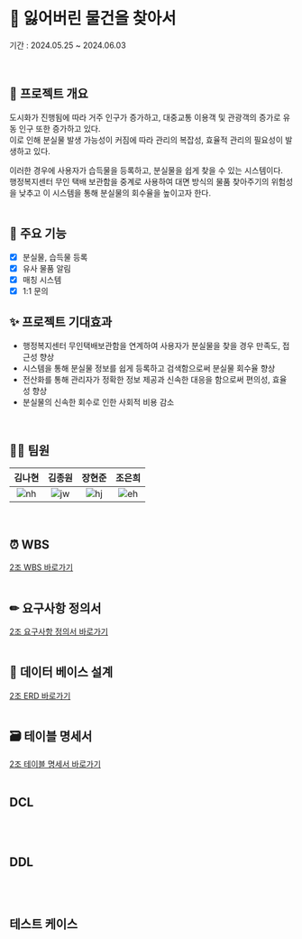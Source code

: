 # 🔎 잃어버린 물건을 찾아서
기간 : 2024.05.25 ~ 2024.06.03

<br>

## 📖 프로젝트 개요
도시화가 진행됨에 따라 거주 인구가 증가하고, 대중교통 이용객 및 관광객의 증가로 유동 인구 또한 증가하고 있다. <br>
이로 인해 분실물 발생 가능성이 커짐에 따라 관리의 복잡성, 효율적 관리의 필요성이 발생하고 있다. <br>

이러한 경우에 사용자가 습득물을 등록하고, 분실물을 쉽게 찾을 수 있는 시스템이다. <br>
행정복지센터 무인 택배 보관함을 중계로 사용하여 대면 방식의 물품 찾아주기의 위험성을 낮추고 이 시스템을 통해 분실물의 회수율을 높이고자 한다. <br>
<br>

## 📌 주요 기능
- [x] 분실물, 습득물 등록
- [x] 유사 물품 알림
- [x] 매칭 시스템
- [x] 1:1 문의 

## ✨ 프로젝트 기대효과
- 행정복지센터 무인택배보관함을 연계하여 사용자가 분실물을 찾을 경우 만족도, 접근성 향상
- 시스템을 통해 분실물 정보를 쉽게 등록하고 검색함으로써 분실물 회수율 향상
- 전산화를 통해 관리자가 정확한 정보 제공과 신속한 대응을 함으로써 편의성, 효율성 향상
- 분실물의 신속한 회수로 인한 사회적 비용 감소

<br>

## 🙋‍♀️ 팀원
|**김나현**|**김종원**|**장현준**|**조은희**|
|:--:|:--:|:--:|:--:|
|![nh](https://github.com/beyond-sw-camp/be08-1st-2team/assets/50538268/03a3cef0-f0f9-43b3-a4e5-923ef03dcf94)|![jw](https://github.com/beyond-sw-camp/be08-1st-2team/assets/50538268/053be393-21bd-4ba1-8670-87cc03fd0efa)|![hj](https://github.com/beyond-sw-camp/be08-1st-2team/assets/50538268/87a81094-5896-409a-bd28-07286394ca15)|![eh](https://github.com/beyond-sw-camp/be08-1st-2team/assets/50538268/782bc8df-6407-42d3-9fdb-e27bcc909252)|

<br>

## ⏰ WBS
[2조 WBS 바로가기](https://docs.google.com/spreadsheets/d/1obRwcAQ55cM4DIk6DChcbbeFNfoHxEs7MsRrZOwzMGg/edit#gid=1981783699)
<br><br>

## ✏ 요구사항 정의서
[2조 요구사항 정의서 바로가기](https://docs.google.com/spreadsheets/d/1obRwcAQ55cM4DIk6DChcbbeFNfoHxEs7MsRrZOwzMGg/edit#gid=0)
<br><br>

## 📝 데이터 베이스 설계
[2조 ERD 바로가기](https://www.erdcloud.com/d/qpyT8r7NFLFYaGqGa)
<br><br>

## 🗃 테이블 명세서
[2조 테이블 명세서 바로가기](https://docs.google.com/spreadsheets/d/1obRwcAQ55cM4DIk6DChcbbeFNfoHxEs7MsRrZOwzMGg/edit#gid=598624480)
<br><br>

## DCL

<br><br>

## DDL

<br><br>

## 테스트 케이스

<br><br>
